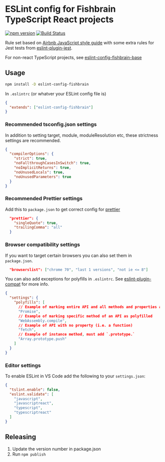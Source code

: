 # ESLint config for Fishbrain TypeScript React projects

[![npm version](https://badge.fury.io/js/eslint-config-fishbrain.svg)](https://badge.fury.io/js/eslint-config-fishbrain)
[![Build Status](https://codebuild.eu-west-1.amazonaws.com/badges?uuid=eyJlbmNyeXB0ZWREYXRhIjoiMG95aWZRdmNjV1c1Z3M0YmdYcEd4dStTWGdDcWFtaFhCVVo0TVBjTFlTOEJTYWM0N09IS3JwazJWd3dhNlVidldYOTJpWll0b1ppS3RqNWR2RG1OWjFrPSIsIml2UGFyYW1ldGVyU3BlYyI6InhMN2haOHFCaWNCYlNVQjIiLCJtYXRlcmlhbFNldFNlcmlhbCI6MX0%3D&branch=master)](https://eu-west-1.console.aws.amazon.com/codesuite/codebuild/projects/eslint-config/history?region=eu-west-1)

Rule set based on [Airbnb JavaScript style guide](https://github.com/airbnb/javascript)
with some extra rules for Jest tests from [eslint-plugin-jest](https://github.com/jest-community/eslint-plugin-jest).

For non-react TypeScript projects, see [eslint-config-fishbrain-base](https://github.com/fishbrain/eslint-config-fishbrain-base)



## Usage

```bash
npm install -D eslint-config-fishbrain
```

In `.eslintrc` (or whatver your ESLint config file is)

```json
{
  "extends": ["eslint-config-fishbrain"]
}
```

### Recommended tsconfig.json settings

In addition to setting target, module, moduleResolution etc,
these strictness settings are recommended.

```json
{
  "compilerOptions": {
    "strict": true,
    "noFallthroughCasesInSwitch": true,
    "noImplicitReturns": true,
    "noUnusedLocals": true,
    "noUnusedParameters": true
  }
}
```

### Recommended Prettier settings

Add this to `package.json` to get correct config for [prettier](https://prettier.io/)

```json
  "prettier": {
    "singleQuote": true,
    "trailingComma": "all"
  }
```

### Browser compatibility settings

If you want to target certain browsers you can also set them in `package.json`.

```json
  "browserslist": ["chrome 70", "last 1 versions", "not ie <= 8"]
```

You can also add exceptions for polyfills in `.eslintrc`. See
[eslint-plugin-compat](https://github.com/amilajack/eslint-plugin-compat) for more info.

```json
{
  "settings": {
    "polyfills": [
      // Example of marking entire API and all methods and properties as polyfilled
      "Promise",
      // Example of marking specific method of an API as polyfilled
      "WebAssembly.compile",
      // Example of API with no property (i.e. a function)
      "fetch",
      // Example of instance method, must add `.prototype.`
      "Array.prototype.push"
    ]
  }
}
```

### Editor settings

To enable ESLint in VS Code add the following to your `settings.json`:

```json
{
  "tslint.enable": false,
  "eslint.validate": [
    "javascript",
    "javascriptreact",
    "typescript",
    "typescriptreact"
  ]
}
```

## Releasing

1. Update the version number in package.json
2. Run `npm publish`
